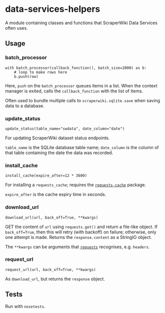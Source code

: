 data-services-helpers
=====================

A module containing classes and functions that ScraperWiki Data Services
often uses.

## Usage

### batch_processor

    with batch_processor(callback_function(), batch_size=2000) as b:
        # loop to make rows here
        b.push(row)
    
Here, `push` on the `batch_processor` queues items in a list. When the
context manager is exited, calls the `callback_function` with the list of
items.

Often used to bundle multiple calls to `scraperwiki.sqlite.save` when saving
data to a database.

### update_status

`update_status(table_name="swdata", date_column="date")`

For updating ScraperWiki dataset status endpoints.

`table_name` is the SQLite database table name; `date_column` is the column of
that table containing the date the data was recorded.

### install_cache

`install_cache(expire_after=12 * 3600)`

For installing a `requests_cache`; requires the
[`requests-cache`](https://requests-cache.readthedocs.org/) package.

`expire_after` is the cache expiry time in seconds.

### download_url

`download_url(url, back_off=True, **kwargs)`

GET the content of `url` using `requests.get()` and return a file-like object.
If `back_off=True`, then this will retry (with backoff) on failure; otherwise,
only one attempt is made. Returns the `response.content` as a StringIO object.

The `**kwargs` can be arguments that
[`requests`](http://docs.python-requests.org/en/latest/) recognises, e.g.
`headers`.

### request_url

`request_url(url, back_off=True, **kwargs)`

As `download_url`, but returns the `response` object.

## Tests

Run with `nosetests`.

